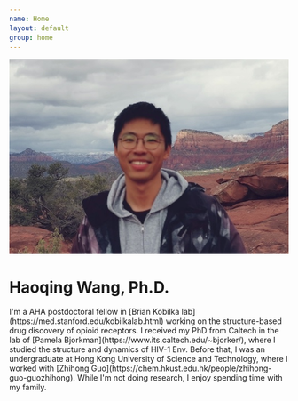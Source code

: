 ```yaml
---
name: Home
layout: default
group: home
---
```


<img src="/self.jpg" class="img-responsive center-block" alt="grand canyon, 2019"/>

<h1 class="text-center">Haoqing Wang, Ph.D.</h1>

<p class="lead text-justify">
I'm a AHA postdoctoral fellow in [Brian Kobilka lab](https://med.stanford.edu/kobilkalab.html) working on the structure-based drug discovery of opioid receptors. 
I received my PhD from Caltech in the lab of [Pamela Bjorkman](https://www.its.caltech.edu/~bjorker/), where I studied the structure and dynamics of HIV-1 Env. 
Before that, I was an undergraduate at Hong Kong University of Science and Technology, where I worked with [Zhihong Guo](https://chem.hkust.edu.hk/people/zhihong-guo-guozhihong).  
While I'm not doing research, I enjoy spending time with my family. 
</p>
